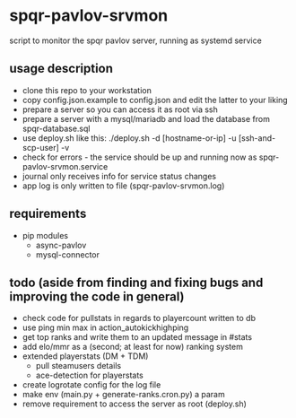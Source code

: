 # spqr-pavlov-srvmon
script to monitor the spqr pavlov server, running as systemd service

## usage description
* clone this repo to your workstation
* copy config.json.example to config.json and edit the latter to your liking
* prepare a server so you can access it as root via ssh
* prepare a server with a mysql/mariadb and load the database from spqr-database.sql
* use deploy.sh like this: ./deploy.sh -d [hostname-or-ip] -u [ssh-and-scp-user] -v
* check for errors - the service should be up and running now as spqr-pavlov-srvmon.service
* journal only receives info for service status changes
* app log is only written to file (spqr-pavlov-srvmon.log)

## requirements
* pip modules
  * async-pavlov
  * mysql-connector

## todo (aside from finding and fixing bugs and improving the code in general)
* check code for pullstats in regards to playercount written to db
* use ping min max in action_autokickhighping
* get top ranks and write them to an updated message in #stats
* add elo/mmr as a (second; at least for now) ranking system
* extended playerstats (DM + TDM)
  * pull steamusers details
  * ace-detection for playerstats
* create logrotate config for the log file
* make env (main.py + generate-ranks.cron.py) a param
* remove requirement to access the server as root (deploy.sh)